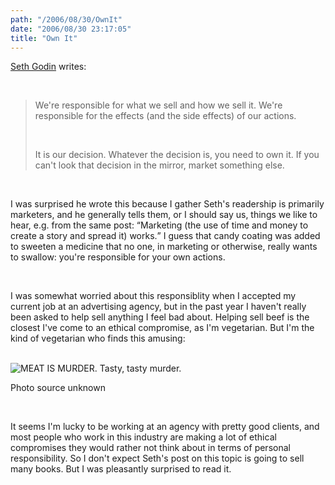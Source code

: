 ```yaml
---
path: "/2006/08/30/OwnIt" 
date: "2006/08/30 23:17:05" 
title: "Own It" 
---
```

<p><a href="http://sethgodin.typepad.com/seths_blog/2006/08/marketing_moral.html">Seth Godin</a> writes:</p><br><blockquote><p>We're responsible for what we sell and how we sell it. We're responsible for the effects (and the side effects) of our actions.</p><br><p>It is our decision. Whatever the decision is, you need to own it. If you can't look that decision in the mirror, market something else.</p></blockquote><br><p>I was surprised he wrote this because I gather Seth's readership is primarily marketers, and he generally tells them, or I should say us, things we like to hear, e.g. from the same post: <q>Marketing (the use of time and money to create a story and spread it) works.</q> I guess that candy coating was added to sweeten a medicine that no one, in marketing or otherwise, really wants to swallow: you're responsible for your own actions.</p><br><p>I was somewhat worried about this responsiblity when I accepted my current job at an advertising agency, but in the past year I haven't really been asked to help sell anything I feel bad about. Helping sell beef is the closest I've come to an ethical compromise, as I'm vegetarian. But I'm the kind of vegetarian who finds this amusing:</p><br><img src="http://typewriting.org/image/article/content/meat_is_murder.jpg"  alt="MEAT IS MURDER. Tasty, tasty murder." /><br><p class="caption">Photo source unknown</p><br><p>It seems I'm lucky to be working at an agency with pretty good clients, and most people who work in this industry are making a lot of ethical compromises they would rather not think about in terms of personal responsibility. So I don't expect Seth's post on this topic is going to sell many books. But I was pleasantly surprised to read it.</p>